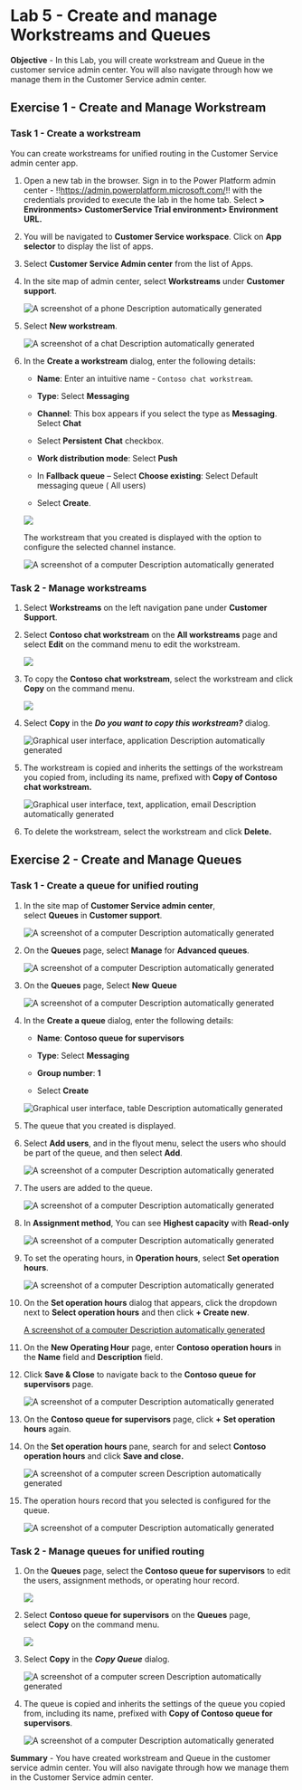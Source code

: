 # Lab 5 - Create and manage Workstreams and Queues

**Objective** - In this Lab, you will create workstream and Queue in the customer service admin center. You will also navigate through how we manage them in the Customer Service admin center.

## Exercise 1 - Create and Manage Workstream

### Task 1 - Create a workstream

You can create workstreams for unified routing in the Customer Service
admin center app.

1.  Open a new tab in the browser. Sign in to the Power Platform admin
    center - !!https://admin.powerplatform.microsoft.com/!! with the
    credentials provided to execute the lab in the home tab. Select **> Environments>
    CustomerService Trial environment> Environment URL.**

2.  You will be navigated to **Customer Service workspace**. Click on **App selector** to display the list of apps.
   
3.  Select **Customer Service Admin center** from the list of Apps.

4.  In the site map of admin center,
    select **Workstreams** under **Customer support**.

    ![A screenshot of a phone Description automatically
generated](./media/media5/image1.png)

5.  Select **New workstream**.

    ![A screenshot of a chat Description automatically
generated](./media/media5/image2.png)

6.  In the **Create a workstream** dialog, enter the following details:

    - **Name**: Enter an intuitive name - `Contoso chat workstream`.

    - **Type**: Select **Messaging**

    - **Channel**: This box appears if you select the type
      as **Messaging**. Select **Chat**

    - Select **Persistent** **Chat** checkbox.

    - **Work distribution mode**: Select **Push** 

    - In **Fallback queue** – Select **Choose existing**: Select Default
      messaging queue ( All users)

    - Select **Create**.
  
    ![](./media/media5/image3.png)
    
    The workstream that you created is displayed with the option to configure the selected channel instance.

    ![A screenshot of a computer Description automatically
generated](./media/media5/image4.png)

### Task 2 - Manage workstreams

1.  Select **Workstreams** on the left navigation pane under **Customer
    Support**.

2.  Select **Contoso chat workstream** on the **All workstreams** page
    and select **Edit** on the command menu to edit the workstream.

    ![](./media/media5/image5.png)

3.  To copy the **Contoso chat workstream**, select the workstream and
    click **Copy** on the command menu.

    ![](./media/media5/image6.png)

4.  Select **Copy** in the ***Do you want to copy this
    workstream?*** dialog.

    ![Graphical user interface, application Description automatically
generated](./media/media5/image7.png)

5.  The workstream is copied and inherits the settings of the workstream
    you copied from, including its name, prefixed with **Copy of Contoso
    chat workstream.**

    ![Graphical user interface, text, application, email Description
automatically generated](./media/media5/image8.png)

6.  To delete the workstream, select the workstream and click
    **Delete.**

## Exercise 2 - Create and Manage Queues

### Task 1 - Create a queue for unified routing

1.  In the site map of **Customer Service admin center**,
    select **Queues** in **Customer support**.

    ![A screenshot of a computer Description automatically
generated](./media/media5/image10.png)

2.  On the **Queues** page, select **Manage** for **Advanced queues**.

    ![A screenshot of a computer Description automatically
generated](./media/media5/image11.png)

3.  On the **Queues** page, Select **New** **Queue**


    ![A screenshot of a computer Description automatically generated](./media/media5/image12.png)

5.  In the **Create a queue** dialog, enter the following details:

    - **Name**: **Contoso queue for supervisors**

    - **Type**: Select **Messaging**

    - **Group number**: **1**

    - Select **Create**

    ![Graphical user interface, table Description automatically generated](./media/media5/image13.png)

6.  The queue that you created is displayed.

7.  Select **Add users**, and in the flyout menu, select the users who
    should be part of the queue, and then select **Add**.

    ![A screenshot of a computer Description automatically
generated](./media/media5/image15.png)
    
8.  The users are added to the queue.

    ![A screenshot of a computer Description automatically
generated](./media/media5/image14.png)

9.  In **Assignment method**, You can see **Highest capacity** with
    **Read-only**

    ![A screenshot of a computer Description automatically
generated](./media/media5/image16.png)

10.  To set the operating hours, in **Operation hours**, select **Set
    operation hours**.

        ![A screenshot of a computer Description automatically
generated](./media/media5/image17.png)

11.  On the **Set operation hours** dialog that appears, click the
    dropdown next to **Select operation hours** and then click **+
    Create new**.

     [A screenshot of a computer Description automatically
generated](./media/media5/image18.png)
    
12.  On the **New Operating Hour** page, enter **Contoso operation
    hours** in the **Name** field and **Description** field.

13.  Click **Save & Close** to navigate back to the **Contoso queue for
    supervisors** page.

        ![A screenshot of a computer Description automatically
generated](./media/media5/image19.png)

14. On the **Contoso queue for supervisors** page, click **+** **Set
    operation hours** again.

15. On the **Set operation hours** pane, search for and select **Contoso
    operation hours** and click **Save and close.**

    ![A screenshot of a computer screen Description automatically
generated](./media/media5/image20.png)

16. The operation hours record that you selected is configured for the
    queue.

    ![A screenshot of a computer Description automatically
generated](./media/media5/image21.png)

### Task 2 - Manage queues for unified routing

1.  On the **Queues** page, select the **Contoso queue for supervisors**
    to edit the users, assignment methods, or operating hour record.

    ![](./media/media5/image22.png)

2.  Select **Contoso queue for supervisors** on the **Queues** page,
    select **Copy** on the command menu.

    ![](./media/media5/image23.png)

3.  Select **Copy** in the ***Copy Queue*** dialog.

    ![A screenshot of a computer screen Description automatically
generated](./media/media5/image24.png)

4.  The queue is copied and inherits the settings of the queue you
    copied from, including its name, prefixed with **Copy of Contoso
    queue for supervisors**.

    ![A screenshot of a computer Description automatically
generated](./media/media5/image25.png)


**Summary** - You have created workstream and Queue in the customer service admin center. You will also navigate through how we manage them in the Customer Service admin center.
